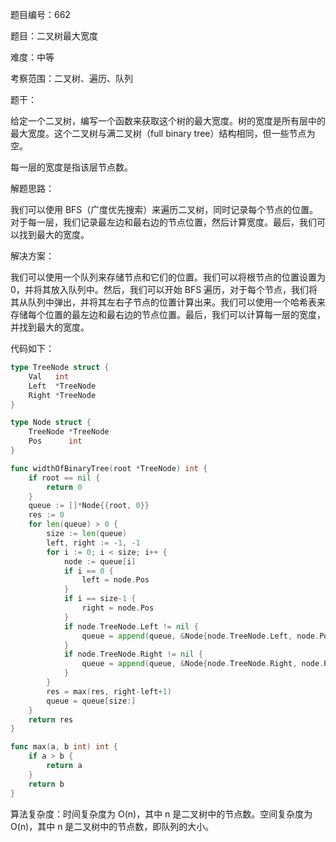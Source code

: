 题目编号：662

题目：二叉树最大宽度

难度：中等

考察范围：二叉树、遍历、队列

题干：

给定一个二叉树，编写一个函数来获取这个树的最大宽度。树的宽度是所有层中的最大宽度。这个二叉树与满二叉树（full binary tree）结构相同，但一些节点为空。

每一层的宽度是指该层节点数。

解题思路：

我们可以使用 BFS（广度优先搜索）来遍历二叉树，同时记录每个节点的位置。对于每一层，我们记录最左边和最右边的节点位置，然后计算宽度。最后，我们可以找到最大的宽度。

解决方案：

我们可以使用一个队列来存储节点和它们的位置。我们可以将根节点的位置设置为 0，并将其放入队列中。然后，我们可以开始 BFS 遍历，对于每个节点，我们将其从队列中弹出，并将其左右子节点的位置计算出来。我们可以使用一个哈希表来存储每个位置的最左边和最右边的节点位置。最后，我们可以计算每一层的宽度，并找到最大的宽度。

代码如下：

```go
type TreeNode struct {
    Val   int
    Left  *TreeNode
    Right *TreeNode
}

type Node struct {
    TreeNode *TreeNode
    Pos      int
}

func widthOfBinaryTree(root *TreeNode) int {
    if root == nil {
        return 0
    }
    queue := []*Node{{root, 0}}
    res := 0
    for len(queue) > 0 {
        size := len(queue)
        left, right := -1, -1
        for i := 0; i < size; i++ {
            node := queue[i]
            if i == 0 {
                left = node.Pos
            }
            if i == size-1 {
                right = node.Pos
            }
            if node.TreeNode.Left != nil {
                queue = append(queue, &Node{node.TreeNode.Left, node.Pos * 2})
            }
            if node.TreeNode.Right != nil {
                queue = append(queue, &Node{node.TreeNode.Right, node.Pos*2 + 1})
            }
        }
        res = max(res, right-left+1)
        queue = queue[size:]
    }
    return res
}

func max(a, b int) int {
    if a > b {
        return a
    }
    return b
}
```

算法复杂度：时间复杂度为 O(n)，其中 n 是二叉树中的节点数。空间复杂度为 O(n)，其中 n 是二叉树中的节点数，即队列的大小。